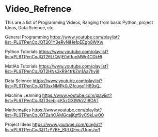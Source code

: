 # Video_Refrence
This are a list of Programming Videos, Ranging from basic Python, project Ideas, Data Science, etc.

General Programming
https://www.youtube.com/playlist?list=PL6TPenCoJQT201Y3eRvNiHefpEEgb8WXw

Python Tutorials
https://www.youtube.com/playlist?list=PL6TPenCoJQT26LtQVjE0dRupMWq1CDkHl

MatlAb Tutorials
https://www.youtube.com/playlist?list=PL6TPenCoJQT2HNs3kR94trkZm1Aa7hv9l

Data Science
https://www.youtube.com/playlist?list=PL6TPenCoJQT0sxNMPk0JZfcuge1H89sQ_

Machine Learning
https://www.youtube.com/playlist?list=PL6TPenCoJQT3sebijcK5zGXlWk2Zl8OAT

Mathematics
https://www.youtube.com/playlist?list=PL6TPenCoJQT2ahOAMGqsjKgf9yCSkLwO0

Project Ideas
https://www.youtube.com/playlist?list=PL6TPenCoJQT1zP7BE_BRLQFnc7Uopshe1
